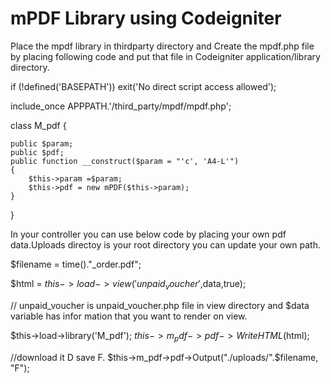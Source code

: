 # mPDF Library using Codeigniter

Place the mpdf library in thirdparty directory and Create the mpdf.php file by placing following code and put that file in Codeigniter application/library directory.

if (!defined('BASEPATH')) exit('No direct script access allowed');

include_once APPPATH.'/third_party/mpdf/mpdf.php';

class M_pdf {

    public $param;
    public $pdf;
    public function __construct($param = "'c', 'A4-L'")
    {
        $this->param =$param;
        $this->pdf = new mPDF($this->param);
    }
}


In your controller you can use below code by placing your own pdf data.Uploads directoy is your root directory you can update your own path.

$filename = time()."_order.pdf";

$html = $this->load->view('unpaid_voucher',$data,true); 

// unpaid_voucher is unpaid_voucher.php file in view directory and $data variable has infor mation that you want to render on view.

$this->load->library('M_pdf');
 $this->m_pdf->pdf->WriteHTML($html);
 
 //download it D save F.
 $this->m_pdf->pdf->Output("./uploads/".$filename, "F"); 
